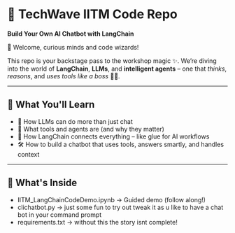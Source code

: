 # 🚀 TechWave IITM Code Repo  
**Build Your Own AI Chatbot with LangChain**

👋 Welcome, curious minds and code wizards!

This repo is your backstage pass to the workshop magic ✨. We’re diving into the world of **LangChain**, **LLMs**, and **intelligent agents** – one that *thinks*, *reasons*, and *uses tools like a boss* 🤖💡.

---

## 🎯 What You'll Learn

- 🧠 How LLMs can do more than just chat
- 🧰 What tools and agents are (and why they matter)
- 🔗 How LangChain connects everything – like glue for AI workflows
- 🛠️ How to build a chatbot that uses tools, answers smartly, and handles context

---

## 🧩 What's Inside
- IITM_LangChainCodeDemo.ipynb → Guided demo (follow along!)
- clichatbot.py → just some fun to try out tweak it as u like to have a chat bot in your command prompt
- requirements.txt → without this the story isnt complete!
